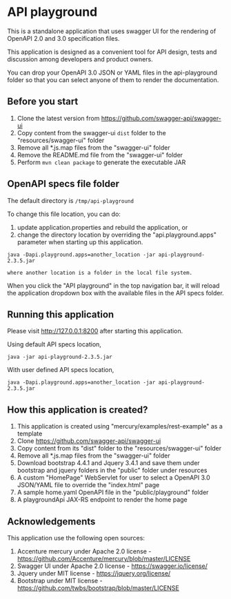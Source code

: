 # API playground

This is a standalone application that uses swagger UI for the rendering of OpenAPI 2.0 and 3.0 specification files.

This application is designed as a convenient tool for API design, tests and discussion among developers and 
product owners.

You can drop your OpenAPI 3.0 JSON or YAML files in the api-playground folder so that you can select anyone
of them to render the documentation.

## Before you start

1. Clone the latest version from https://github.com/swagger-api/swagger-ui
2. Copy content from the swagger-ui `dist` folder to the "resources/swagger-ui" folder
3. Remove all *.js.map files from the "swagger-ui" folder
4. Remove the README.md file from the "swagger-ui" folder
5. Perform `mvn clean package` to generate the executable JAR

## OpenAPI specs file folder

The default directory is `/tmp/api-playground`

To change this file location, you can do:
1. update application.properties and rebuild the application, or
2. change the directory location by overriding the "api.playground.apps" parameter when starting up this 
application.

```
java -Dapi.playground.apps=another_location -jar api-playground-2.3.5.jar

where another location is a folder in the local file system.
```

When you click the "API playground" in the top navigation bar, it will reload the application dropdown box with the 
available files in the API specs folder.


## Running this application

Please visit http://127.0.0.1:8200 after starting this application.

Using default API specs location,
```
java -jar api-playground-2.3.5.jar
```

With user defined API specs location,
```
java -Dapi.playground.apps=another_location -jar api-playground-2.3.5.jar
```

## How this application is created?

1. This application is created using "mercury/examples/rest-example" as a template
2. Clone https://github.com/swagger-api/swagger-ui
3. Copy content from its "dist" folder to the "resources/swagger-ui" folder
4. Remove all *.js.map files from the "swagger-ui" folder
5. Download bootstrap 4.4.1 and Jquery 3.4.1 and save them under bootstrap and jquery folders in the "public" 
   folder under resources
6. A custom "HomePage" WebServlet for user to select a OpenAPI 3.0 JSON/YAML file to override the "index.html" page
7. A sample home.yaml OpenAPI file in the "public/playground" folder
8. A playgroundApi JAX-RS endpoint to render the home page

## Acknowledgements

This application use the following open sources:
1. Accenture mercury under Apache 2.0 license - https://github.com/Accenture/mercury/blob/master/LICENSE
2. Swagger UI under Apache 2.0 license - https://swagger.io/license/
3. Jquery under MIT license - https://jquery.org/license/
4. Bootstrap under MIT license - https://github.com/twbs/bootstrap/blob/master/LICENSE
